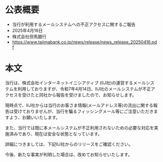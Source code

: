 # 公表概要
- 当行が利用するメールシステムへの不正アクセスに関するご報告
- 2025年4月16日
- 株式会社但馬銀行
- https://www.tajimabank.co.jp/news/release/news_release_20250416.pdf

# 本文
当行は、株式会社インターネットイニシアティブ (IIJ社)の運営するメールシステムを利用しておりますが、令和7年4月14日、IIJ社のメールシステムが不正アクセスを受けたと同社から報告を受けましたので、お知らせします。

現時点で、IIJ社からは当行のお客さま情報(メールアドレス等)の流出に関する報告は受けておりませんが、当行を騙るフィッシングメール等にご注意いただきますよう、お願いいたします。

また、当行では既に本メールシステムが不正利用されないための必要な対応を実施済みであり、現在は安全な状態となっています。

詳細につきましては、下記IIJ社からのリリースをご確認ください。

今後、新たな事実が判明した場合は、改めてお知らせいたします。

